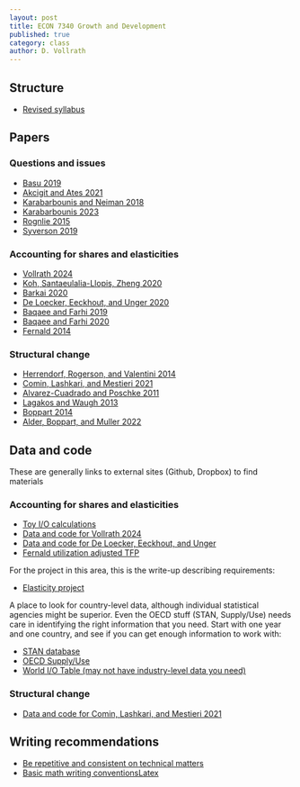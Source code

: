```yaml
---
layout: post
title: ECON 7340 Growth and Development
published: true
category: class
author: D. Vollrath
---
```


## Structure
- [Revised syllabus](/assets/ec7340-s25_syl.pdf)

## Papers
### Questions and issues
- [Basu 2019](/assets/papers/Basu_2019.pdf)
- [Akcigit and Ates 2021](/assets/papers/Akcigit_Ates_2021.pdf)
- [Karabarbounis and Neiman 2018](/assets/papers/Kara_Neiman_2018.pdf)
- [Karabarbounis 2023](/assets/papers/Karabarbounis_2023.pdf)
- [Rognlie 2015](/assets/papers/Rognlie_2015.pdf)
- [Syverson 2019](/assets/papers/Syverson_2019.pdf)

### Accounting for shares and elasticities
- [Vollrath 2024](/assets/papers/Vollrath_2024.pdf)
- [Koh, Santaeulalia-Llopis, Zheng 2020](/assets/papers/Koh_etal_2020.pdf)
- [Barkai 2020](/assets/papers/Barkai_2020.pdf)
- [De Loecker, Eeckhout, and Unger 2020](/assets/papers/DeLoecker_etal_2020.pdf)
- [Baqaee and Farhi 2019](/assets/papers/Baqaee_Farhi_2019.pdf)
- [Baqaee and Farhi 2020](/assets/papers/Baqaee_Farhi_2020.pdf)
- [Fernald 2014](/assets/papers/Fernald_2014.pdf)

### Structural change
- [Herrendorf, Rogerson, and Valentini 2014](/assets/papers/Herrendorf_Handbook_2012.pdf)
- [Comin, Lashkari, and Mestieri 2021](/assets/papers/Comin_etal_2021.pdf)
- [Alvarez-Cuadrado and Poschke 2011](/assets/papers/Alvarez_Cuadrado_2011.pdf)
- [Lagakos and Waugh 2013](/assets/papers/Lagakos_Waugh_2013.pdf)
- [Boppart 2014](/assets/papers/Boppart_2014.pdf)
- [Alder, Boppart, and Muller 2022](/assets/papers/Alder_etal_2022.pdf)

## Data and code
These are generally links to external sites (Github, Dropbox) to find materials

### Accounting for shares and elasticities
- [Toy I/O calculations](/assets/Elas_TEST_Toy.do)
- [Data and code for Vollrath 2024](https://github.com/dvollrath/Elasticity/tree/master)
- [Data and code for De Loecker, Eeckhout, and Unger](https://www.dropbox.com/scl/fo/7tctqmysdlr0uyn9f04h0/AEwkmGunxCQWeZpQ3MjUzp8?rlkey=arkypf0t8nmau4vl4r8dagpvu&st=dlme98kn&dl=0)
- [Fernald utilization adjusted TFP](https://www.johnfernald.net/TFP)

For the project in this area, this is the write-up describing requirements:
- [Elasticity project](/assets/ec7350-project-elasticities.pdf)

A place to look for country-level data, although individual statistical agencies might be superior. Even the OECD stuff (STAN, Supply/Use) needs care in identifying the right information that you need. Start with one year and one country, and see if you can get enough information to work with:
- [STAN database](https://www.oecd.org/en/data/datasets/structural-analysis-database.html)
- [OECD Supply/Use](https://www.oecd.org/en/data/datasets/supply-and-use-tables.html)
- [World I/O Table (may not have industry-level data you need)](https://www.rug.nl/ggdc/valuechain/wiod/?lang=en)

### Structural change
- [Data and code for Comin, Lashkari, and Mestieri 2021](https://onlinelibrary.wiley.com/action/downloadSupplement?doi=10.3982%2FECTA16317&file=ecta200230-sup-0001-dataandprograms.zip)

## Writing recommendations
- [Be repetitive and consistent on technical matters](/assets/Guide_Zimmermann.pdf)
- [Basic math writing conventions](Writing_Math.pdf)[Latex](Writing_Math.tex)

